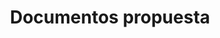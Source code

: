---
layout: page
title: Documentos propuesta
nav: true
nav_order: 5
dropdown: true
children: 
    - title: Documentos SIFOR
      permalink: /sifor/
    - title: divider
    - title: projects
      permalink: /projects/
---